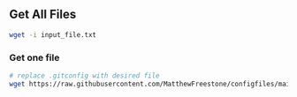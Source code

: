 ## Get All Files
```bash
wget -i input_file.txt
```
### Get one file
```bash
# replace .gitconfig with desired file
wget https://raw.githubusercontent.com/MatthewFreestone/configfiles/main/.gitconfig
```
